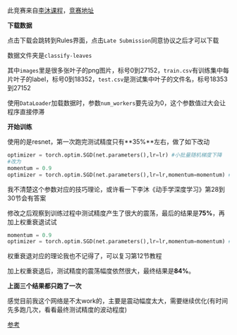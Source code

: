 此竞赛来自[李沐课程](https://www.bilibili.com/video/BV1z64y1o7iz/?spm_id_from=333.1387.upload.video_card.click&vd_source=8924ad59b4f62224f165e16aa3d04f00)，[竞赛地址](https://www.kaggle.com/c/classify-leaves)

**下载数据**

点击下载会跳转到Rules界面，点击`Late Submission`同意协议之后才可以下载  

数据文件夹是`classify-leaves`  

其中`images`里是很多张叶子的png图片，标号0到27152，`train.csv`有训练集中每片叶子的label，标号0到18352，`test.csv`是测试集中叶子的文件名，标号18353到27152



使用`DataLoader`加载数据时，参数`num_workers`要先设为0，这个参数值过大会让程序直接停滞

**开始训练**

使用的是resnet，第一次跑完测试精度只有**35%**左右，做了如下改动

```python
optimizer = torch.optim.SGD(net.parameters(),lr=lr) #小批量随机梯度下降
#改为
momentum = 0.9
optimizer = torch.optim.SGD(net.parameters(),lr=lr,momentum=momentum) #小批量随机梯度下降
```

我不清楚这个参数对应的技巧理论，或许看一下李沐《动手学深度学习》第28到30节会有答案

修改之后观察到训练过程中测试精度产生了很大的震荡，最后的结果是**75%**，再加上权重衰退试试

```python
momentum = 0.9
optimizer = torch.optim.SGD(net.parameters(),lr=lr,momentum=momentum) #小批量随机梯度下降
```

权重衰退对应的理论我也不记得了，可以复习第12节教程

加上权重衰退后，测试精度的震荡幅度依然很大，最终结果是**84%**。

**上面三个结果都只跑了一次**

感觉目前我这个网络是不太work的，主要是震动幅度太大，需要继续优化(有时间先多跑几次，看看最终测试精度的波动程度)



[参考](https://www.kaggle.com/code/wangdark/classify-leaves-resnet)
